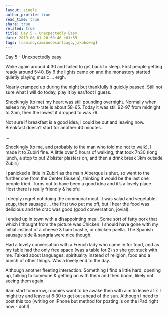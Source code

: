 ```yaml
---
layout: single
author_profile: true
read_time: true
share: true
related: true
title: Day 5 - Unexpectedly Easy
date: 2019-06-01 20:50:46 +01:59
tags: [camino,caminodesantiago,jakobsweg]
---
```


Day 5 - Unexpectedly easy

Woke again around 4:30 and failed to get back to sleep. First people getting ready around 5:40. By 6 the lights came on and the monastery started quietly playing music … ergh.

Nearly cramped up during the night but thankfully it quickly passed. Still not sure what I will do today, play it by ear/foot I guess.

Shockingly (to me) my heart was still pounding overnight. Normally when asleep my heart-rate is about 58-65. Today it was still 92-97 from midnight to 2am, then the lowest it dropped to was 79.

Not sure if breakfast is a good idea, i could be out and leaving now. Breakfast doesn’t start for another 40 minutes.

…

Shockingly (to me, and probably to the man who told me not to walk), I made it to Zubiri fine. A little over 5 hours of walking, that took 7h30 (long lunch, a stop to put 2 blister plasters on, and then a drink break 3km outside Zubiri)

I panicked a little in Zubiri as the main Alberque is shut, so went to the further one from the Center (Suseia), thinking it would be the last one people tried. Turns out to have been a good idea and it’s a lovely place. Host there is really friendly & helpful

I deeply regret not doing the communal meal. It was salad and vegetable soup, then sausage … the first two put me off, but I hear the food was delicious and the crac was good (good conversation, jovial).

I ended up in town with a disappointing meal. Some sort of fatty pork that which I thought from the picture was Chicken. I should have gone with my initial instinct of a cheese & ham toastie, or chicken paella. The Spanish sausage side & sangria were nice though. 

Had a lovely conversation with a French lady who came in for food, and as my table had the only free space (was a table for 2) so she got stuck with me. Talked about languages, spirituality instead of religion, food and a bunch of other things. Was a lovely end to the day. 

Although another fleeting interaction. Something I find a little hard, opening up, talking to someone & getting on with them and then boom, likely not seeing them again.

6am start tomorrow, roomies want to be awake then with aim to leave at 7. I might try and leave at 6:30 to get out ahead of the sun. Although I need to post this too (writing on iPhone but method for posting is on the iPad right now - doh!)

